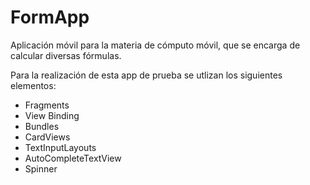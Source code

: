 # FormApp
Aplicación móvil para la materia de cómputo móvil, que se encarga de calcular diversas fórmulas.

Para la realización de esta app de prueba se utlizan los siguientes elementos:
- Fragments
- View Binding
- Bundles
- CardViews
- TextInputLayouts
- AutoCompleteTextView
- Spinner

